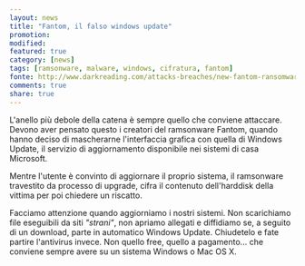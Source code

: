 ```yaml
---
layout: news
title: "Fantom, il falso windows update"
promotion: 
modified: 
featured: true
category: [news]
tags: [ramsonware, malware, windows, cifratura, fantom]
fonte: http://www.darkreading.com/attacks-breaches/new-fantom-ransomware-poses-as-windows-update/d/d-id/1326774
comments: true
share: true
---
```


L'anello più debole della catena è sempre quello che conviene attaccare. Devono
aver pensato questo i creatori del ramsonware Fantom, quando hanno deciso di
mascherarne l'interfaccia grafica con quella di Windows Update, il servizio di
aggiornamento disponibile nei sistemi di casa Microsoft.

Mentre l'utente è convinto di aggiornare il proprio sistema, il ramsonware
travestito da processo di upgrade, cifra il contenuto dell'harddisk della
vittima per poi chiedere un riscatto.

Facciamo attenzione quando aggiorniamo i nostri sistemi. Non scarichiamo file
eseguibili da siti _"strani"_, non apriamo allegati e diffidiamo se, a seguito
di un download, parte in automatico Windows Update. Chiudetelo e fate partire
l'antivirus invece. Non quello free, quello a pagamento... che conviene sempre
avere su un sistema Windows o Mac OS X.

